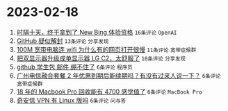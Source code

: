 # 2023-02-18

1. [时隔十天，终于拿到了 New Bing 体验资格](https://www.v2ex.com/t/917107) `16条评论` `OpenAI`
1. [GitHub 疑似解封](https://www.v2ex.com/t/917108) `13条评论` `分享发现`
1. [100M 宽带电脑连 wifi 为什么有的网页打开很慢](https://www.v2ex.com/t/917115) `11条评论` `宽带症候群`
1. [把双显示器升级成单显示器 LG C2，太舒服了](https://www.v2ex.com/t/917110) `10条评论` `分享发现`
1. [github 学生包 邮件 绷不住了](https://www.v2ex.com/t/917119) `6条评论` `程序员`
1. [广州电信融合套餐 2 年优惠到期后能续期吗？有没有过来人说一下？](https://www.v2ex.com/t/917118) `6条评论` `宽带症候群`
1. [18 年的 Macbook Pro 回收能有 4700 感觉值了](https://www.v2ex.com/t/917116) `6条评论` `MacBook Pro`
1. [奇安信 VPN 有 Linux 版吗](https://www.v2ex.com/t/917112) `6条评论` `问与答`

